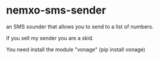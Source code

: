 # nemxo-sms-sender
an SMS sounder that allows you to send to a list of numbers. 


If you sell my sender you are a skid.

You need install the module "vonage" (pip install vonage)
